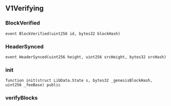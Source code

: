 ## V1Verifying

### BlockVerified

```solidity
event BlockVerified(uint256 id, bytes32 blockHash)
```

### HeaderSynced

```solidity
event HeaderSynced(uint256 height, uint256 srcHeight, bytes32 srcHash)
```

### init

```solidity
function init(struct LibData.State s, bytes32 _genesisBlockHash, uint256 _feeBase) public
```

### verifyBlocks

```

```
